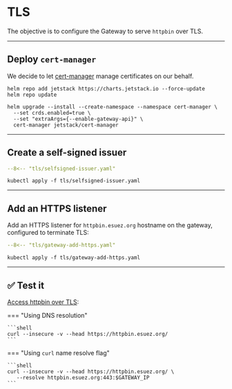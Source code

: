 # TLS

The objective is to configure the Gateway to serve `httpbin` over TLS.

---

## Deploy `cert-manager`

We decide to let [cert-manager](https://cert-manager.io/docs/) manage certificates on our behalf.

```shell
helm repo add jetstack https://charts.jetstack.io --force-update
helm repo update
```

```shell
helm upgrade --install --create-namespace --namespace cert-manager \
  --set crds.enabled=true \
  --set "extraArgs={--enable-gateway-api}" \
  cert-manager jetstack/cert-manager
```

---

## Create a self-signed issuer

```yaml linenums="1"
--8<-- "tls/selfsigned-issuer.yaml"
```

```shell
kubectl apply -f tls/selfsigned-issuer.yaml
```

---

## Add an HTTPS listener

Add an HTTPS listener for `httpbin.esuez.org` hostname on the gateway, configured to terminate TLS:

```yaml linenums="1" hl_lines="7 18-21"
--8<-- "tls/gateway-add-https.yaml"
```

```shell
kubectl apply -f tls/gateway-add-https.yaml
```

---

## :white_check_mark: Test it

[Access httpbin over TLS](https://httpbin.esuez.org/):


=== "Using DNS resolution"

    ```shell
    curl --insecure -v --head https://httpbin.esuez.org/
    ```

=== "Using `curl` name resolve flag"

    ```shell
    curl --insecure -v --head https://httpbin.esuez.org/ \
       --resolve httpbin.esuez.org:443:$GATEWAY_IP
    ```
